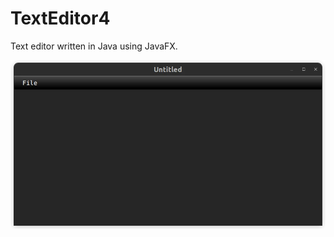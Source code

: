 # TextEditor4

Text editor written in Java using JavaFX.

![text_editor_window](images/text_editor_window.webp)